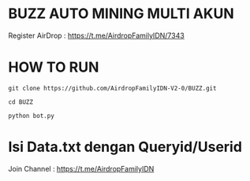 # BUZZ AUTO MINING MULTI AKUN 


Register AirDrop : https://t.me/AirdropFamilyIDN/7343

# HOW TO RUN

```
git clone https://github.com/AirdropFamilyIDN-V2-0/BUZZ.git
```
```
cd BUZZ
```
```
python bot.py
```

# Isi Data.txt dengan Queryid/Userid

Join Channel : https://t.me/AirdropFamilyIDN
